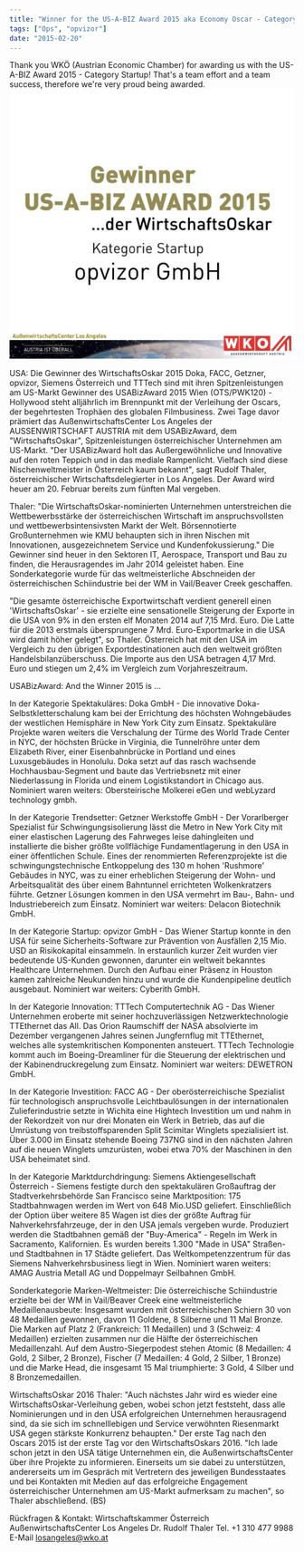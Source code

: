 ```yaml
---
title: "Winner for the US-A-BIZ Award 2015 aka Economy Oscar - Category Startup is opvizor"
tags: ["Ops", "opvizor"]
date: "2015-02-20"
---
```


Thank you WKÖ (Austrian Economic Chamber) for awarding us with the US-A-BIZ Award 2015 - Category Startup! That's a team effort and a team success, therefore we're very proud being awarded. [![US-A-BIZ Award 2015 - Category Startup](/images/blog/us-a-biz-award.jpg)](https://www.opvizor.com/wp-content/uploads/2015/02/us-a-biz-award.jpg)

USA: Die Gewinner des WirtschaftsOskar 2015 Doka, FACC, Getzner, opvizor, Siemens Österreich und TTTech sind mit ihren Spitzenleistungen am US-Markt Gewinner des USABizAward 2015 Wien (OTS/PWK120) - Hollywood steht alljährlich im Brennpunkt mit der Verleihung der Oscars, der begehrtesten Trophäen des globalen Filmbusiness. Zwei Tage davor prämiert das AußenwirtschaftsCenter Los Angeles der AUSSENWIRTSCHAFT AUSTRIA mit dem USABizAward, dem "WirtschaftsOskar", Spitzenleistungen österreichischer Unternehmen am US-Markt. "Der USABizAward holt das Außergewöhnliche und Innovative auf den roten Teppich und in das mediale Rampenlicht. Vielfach sind diese Nischenweltmeister in Österreich kaum bekannt", sagt Rudolf Thaler, österreichischer Wirtschaftsdelegierter in Los Angeles. Der Award wird heuer am 20. Februar bereits zum fünften Mal vergeben.

Thaler: "Die WirtschaftsOskar-nominierten Unternehmen unterstreichen die Wettbewerbsstärke der österreichischen Wirtschaft im anspruchsvollsten und wettbewerbsintensivsten Markt der Welt. Börsennotierte Großunternehmen wie KMU behaupten sich in ihren Nischen mit Innovationen, ausgezeichnetem Service und Kundenfokussierung." Die Gewinner sind heuer in den Sektoren IT, Aerospace, Transport und Bau zu finden, die Herausragendes im Jahr 2014 geleistet haben. Eine Sonderkategorie wurde für das weltmeisterliche Abschneiden der österreichischen Schiindustrie bei der WM in Vail/Beaver Creek geschaffen.

"Die gesamte österreichische Exportwirtschaft verdient generell einen 'WirtschaftsOskar' - sie erzielte eine sensationelle Steigerung der Exporte in die USA von 9% in den ersten elf Monaten 2014 auf 7,15 Mrd. Euro. Die Latte für die 2013 erstmals übersprungene 7 Mrd. Euro-Exportmarke in die USA wird damit höher gelegt", so Thaler. Österreich hat mit den USA im Vergleich zu den übrigen Exportdestinationen auch den weltweit größten Handelsbilanzüberschuss. Die Importe aus den USA betragen 4,17 Mrd. Euro und stiegen um 2,4% im Vergleich zum Vorjahreszeitraum.

USABizAward: And the Winner 2015 is ...

In der Kategorie Spektakuläres: Doka GmbH - Die innovative Doka-Selbstkletterschalung kam bei der Errichtung des höchsten Wohngebäudes der westlichen Hemisphäre in New York City zum Einsatz. Spektakuläre Projekte waren weiters die Verschalung der Türme des World Trade Center in NYC, der höchsten Brücke in Virginia, die Tunnelröhre unter dem Elizabeth River, einer Eisenbahnbrücke in Portland und eines Luxusgebäudes in Honolulu. Doka setzt auf das rasch wachsende Hochhausbau-Segment und baute das Vertriebsnetz mit einer Niederlassung in Florida und einem Logistikstandort in Chicago aus. Nominiert waren weiters: Obersteirische Molkerei eGen und webLyzard technology gmbh.

In der Kategorie Trendsetter: Getzner Werkstoffe GmbH - Der Vorarlberger Spezialist für Schwingungsisolierung lässt die Metro in New York City mit einer elastischen Lagerung des Fahrweges leise dahingleiten und installierte die bisher größte vollflächige Fundamentlagerung in den USA in einer öffentlichen Schule. Eines der renommierten Referenzprojekte ist die schwingungstechnische Entkoppelung des 130 m hohen 'Rushmore' Gebäudes in NYC, was zu einer erheblichen Steigerung der Wohn- und Arbeitsqualität des über einem Bahntunnel errichteten Wolkenkratzers führte. Getzner Lösungen kommen in den USA vermehrt im Bau-, Bahn- und Industriebereich zum Einsatz. Nominiert war weiters: Delacon Biotechnik GmbH.

In der Kategorie Startup: opvizor GmbH - Das Wiener Startup konnte in den USA für seine Sicherheits-Software zur Prävention von Ausfällen 2,15 Mio. USD an Risikokapital einsammeln. In erstaunlich kurzer Zeit wurden vier bedeutende US-Kunden gewonnen, darunter ein weltweit bekanntes Healthcare Unternehmen. Durch den Aufbau einer Präsenz in Houston kamen zahlreiche Neukunden hinzu und wurde die Kundenpipeline deutlich ausgebaut. Nominiert war weiters: Cyberith GmbH.

In der Kategorie Innovation: TTTech Computertechnik AG - Das Wiener Unternehmen eroberte mit seiner hochzuverlässigen Netzwerktechnologie TTEthernet das All. Das Orion Raumschiff der NASA absolvierte im Dezember vergangenen Jahres seinen Jungfernflug mit TTEthernet, welches alle systemkritischen Komponenten ansteuert. TTTech Technologie kommt auch im Boeing-Dreamliner für die Steuerung der elektrischen und der Kabinendruckregelung zum Einsatz. Nominiert war weiters: DEWETRON GmbH.

In der Kategorie Investition: FACC AG - Der oberösterreichische Spezialist für technologisch anspruchsvolle Leichtbaulösungen in der internationalen Zulieferindustrie setzte in Wichita eine Hightech Investition um und nahm in der Rekordzeit von nur drei Monaten ein Werk in Betrieb, das auf die Umrüstung von treibstoffsparenden Split Scimitar Winglets spezialisiert ist. Über 3.000 im Einsatz stehende Boeing 737NG sind in den nächsten Jahren auf die neuen Winglets umzurüsten, wobei etwa 70% der Maschinen in den USA beheimatet sind.

In der Kategorie Marktdurchdringung: Siemens Aktiengesellschaft Österreich - Siemens festigte durch den spektakulären Großauftrag der Stadtverkehrsbehörde San Francisco seine Marktposition: 175 Stadtbahnwagen werden im Wert von 648 Mio.USD geliefert. Einschließlich der Option über weitere 85 Wagen ist dies der größte Auftrag für Nahverkehrsfahrzeuge, der in den USA jemals vergeben wurde. Produziert werden die Stadtbahnen gemäß der "Buy-America" - Regeln im Werk in Sacramento, Kalifornien. Es wurden bereits 1.300 "Made in USA" Straßen- und Stadtbahnen in 17 Städte geliefert. Das Weltkompetenzzentrum für das Siemens Nahverkehrsbusiness liegt in Wien. Nominiert waren weiters: AMAG Austria Metall AG und Doppelmayr Seilbahnen GmbH.

Sonderkategorie Marken-Weltmeister: Die österreichische Schiindustrie erzielte bei der WM in Vail/Beaver Creek eine weltmeisterliche Medaillenausbeute: Insgesamt wurden mit österreichischen Schiern 30 von 48 Medaillen gewonnen, davon 11 Goldene, 8 Silberne und 11 Mal Bronze. Die Marken auf Platz 2 (Frankreich: 11 Medaillen) und 3 (Schweiz: 4 Medaillen) erzielten zusammen nur die Hälfte der österreichischen Medaillenzahl. Auf dem Austro-Siegerpodest stehen Atomic (8 Medaillen: 4 Gold, 2 Silber, 2 Bronze), Fischer (7 Medaillen: 4 Gold, 2 Silber, 1 Bronze) und die Marke Head, die insgesamt 15 Mal triumphierte: 3 Gold, 4 Silber und 8 Bronzemedaillen.

WirtschaftsOskar 2016 Thaler: "Auch nächstes Jahr wird es wieder eine WirtschaftsOskar-Verleihung geben, wobei schon jetzt feststeht, dass alle Nominierungen und in den USA erfolgreichen Unternehmen herausragend sind, da sie sich im schnelllebigen und Service verwöhnten Riesenmarkt USA gegen stärkste Konkurrenz behaupten." Der erste Tag nach den Oscars 2015 ist der erste Tag vor den WirtschaftsOskars 2016. "Ich lade schon jetzt in den USA tätige Unternehmen ein, die AußenwirtschaftsCenter über ihre Projekte zu informieren. Einerseits um sie dabei zu unterstützen, andererseits um im Gespräch mit Vertretern des jeweiligen Bundesstaates und bei Kontakten mit Medien auf das erfolgreiche Engagement österreichischer Unternehmen am US-Markt aufmerksam zu machen", so Thaler abschließend. (BS)

Rückfragen & Kontakt: Wirtschaftskammer Österreich AußenwirtschaftsCenter Los Angeles Dr. Rudolf Thaler Tel. +1 310 477 9988 E-Mail losangeles@wko.at
